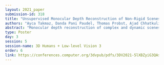 ```yaml
---
layout: 2021_paper
submission-id: 318
title: "Unsupervised Monocular Depth Reconstruction of Non-Rigid Scenes"
authors: "Ayca Takmaz, Danda Pani Paudel, Thomas Probst, Ajad Chhatkuli, Martin R. Oswald and Luc Van Gool"
abstract: "Monocular depth reconstruction of complex and dynamic scenes is a highly challenging problem. While for rigid scenes learning-based methods have been offering promising results even in unsupervised cases, there exists little to no literature addressing the same for dynamic and deformable scenes. In this work, we present an unsupervised monocular framework for dense depth estimation of dynamic scenes, which jointly reconstructs rigid and non-rigid parts without explicitly modelling the camera motion. Using dense correspondences, we derive a training objective that aims to opportunistically preserve pairwise distances between reconstructed 3D points. In this process, the dense depth map is learned implicitly using the as-rigid-as-possible hypothesis. Our method provides promising results, demonstrating its capability of reconstructing 3D from challenging videos of non-rigid scenes. Furthermore, the proposed method also provides unsupervised motion segmentation results as an auxiliary output."
type: Poster
day: 3
session: 5
session-name: 3D Humans + Low-level Vision 3
order: 6
link: https://conferences.computer.org/3dvpub/pdfs/3DV2021-5lXBZyiG3QAsRBKXHIjqU8/268800a825/268800a825.pdf
---
```

